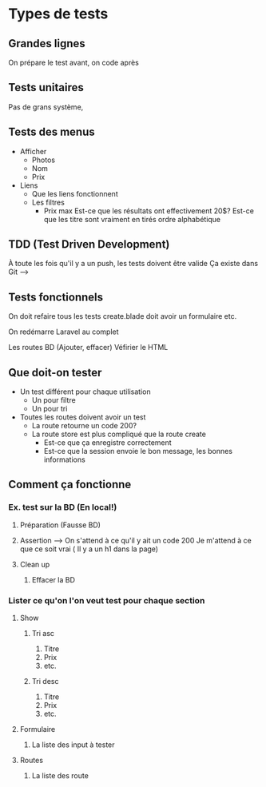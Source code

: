 # Types de tests


## Grandes lignes

On prépare le test avant, on code après

## Tests unitaires

Pas de grans système,
## Tests des menus

- Afficher
  - Photos
  - Nom
  - Prix
- Liens
  - Que les liens fonctionnent
  - Les filtres
    - Prix max
Est-ce que les résultats ont effectivement 20$?
Est-ce que les titre sont vraiment en tirés ordre alphabétique


## TDD (Test Driven Development)

À toute les fois qu'il y a un push, les tests doivent être valide
Ça existe dans Git --> 

## Tests fonctionnels

On doit refaire tous les tests
create.blade doit avoir un formulaire etc.

On redémarre Laravel au complet

Les routes
BD (Ajouter, effacer)
Véfirier le HTML


## Que doit-on tester

- Un test différent pour chaque utilisation
  - Un pour filtre
  - Un pour tri
- Toutes les routes doivent avoir un test
  - La route retourne un code 200?
  - La route store est plus compliqué que la route create
    - Est-ce que ça enregistre correctement
    - Est-ce que la session envoie le bon message, les bonnes informations

## Comment ça fonctionne

### Ex. test sur la BD (En local!)

1. Préparation (Fausse BD)
2. Assertion --> On s'attend à ce qu'il y ait un code 200
Je m'attend à ce que ce soit vrai ( Il y a un h1 dans la page)

3. Clean up
   1. Effacer la BD


 ### Lister ce qu'on l'on veut test pour chaque section
 1. Show
    1. Tri asc
       1. Titre
       2. Prix
       3. etc.

    2. Tri desc
       1. Titre
       2. Prix
       3. etc.

 2. Formulaire
    1. La liste des input à tester
 3. Routes
    1. La liste des route






